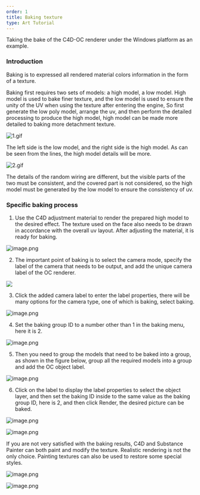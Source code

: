 ```yaml
---
order: 1
title: Baking texture
type: Art Tutorial
---
```


Taking the bake of the C4D-OC renderer under the Windows platform as an example.

### Introduction

Baking is to expressed all rendered material colors information in the form of a texture.

Baking first requires two sets of models: a high model, a low model. High model is used to bake finer texture, and the low model is used to ensure the unity of the UV when using the texture after entering the engine, So first generate the low poly model, arrange the uv, and then perform the detailed processing to produce the high model, high model can be made more detailed to baking more detachment texture.

![1.gif](https://gw.alipayobjects.com/mdn/rms_d27172/afts/img/A*pbduQosyOJwAAAAAAAAAAAAAARQnAQ)

The left side is the low model, and the right side is the high model. As can be seen from the lines, the high model details will be more.

![2.gif](https://gw.alipayobjects.com/mdn/rms_d27172/afts/img/A*SgbzSKngA2IAAAAAAAAAAAAAARQnAQ)

The details of the random wiring are different, but the visible parts of the two must be consistent, and the covered part is not considered, so the high model must be generated by the low model to ensure the consistency of uv.

### Specific baking process

1. Use the C4D adjustment material to render the prepared high model to the desired effect. The texture used on the face also needs to be drawn in accordance with the overall uv layout. After adjusting the material, it is ready for baking.

![image.png](https://gw.alipayobjects.com/mdn/rms_d27172/afts/img/A*u81UTYTkSVMAAAAAAAAAAAAAARQnAQ)

2.  The important point of baking is to select the camera mode, specify the label of the camera that needs to be output, and add the unique camera label of the OC renderer.

![](https://gw.alipayobjects.com/mdn/rms_d27172/afts/img/A*gRWvSK1MoTMAAAAAAAAAAAAAARQnAQ)

3. Click the added camera label to enter the label properties, there will be many options for the camera type, one of which is baking, select baking.

![image.png](https://gw.alipayobjects.com/mdn/rms_d27172/afts/img/A*7XApTKsQy9wAAAAAAAAAAAAAARQnAQ)

4. Set the baking group ID to a number other than 1 in the baking menu, here it is 2.

![image.png](https://gw.alipayobjects.com/mdn/rms_d27172/afts/img/A*n_1qRIkFtdAAAAAAAAAAAAAAARQnAQ)

5. Then you need to group the models that need to be baked into a group, as shown in the figure below, group all the required models into a group and add the OC object label.

![image.png](https://gw.alipayobjects.com/mdn/rms_d27172/afts/img/A*_iMOSaTyfroAAAAAAAAAAAAAARQnAQ)

6. Click on the label to display the label properties to select the object layer, and then set the baking ID inside to the same value as the baking group ID, here is 2, and then click Render, the desired picture can be baked.

![image.png](https://gw.alipayobjects.com/mdn/rms_d27172/afts/img/A*lP1pQqZWZC8AAAAAAAAAAAAAARQnAQ)

![image.png](https://gw.alipayobjects.com/mdn/rms_d27172/afts/img/A*gsxbTZBSKGQAAAAAAAAAAAAAARQnAQ)

If you are not very satisfied with the baking results, C4D and Substance Painter can both paint and modify the texture. Realistic rendering is not the only choice. Painting textures can also be used to restore some special styles.

![image.png](https://gw.alipayobjects.com/mdn/rms_d27172/afts/img/A*PCz8TpYJd5wAAAAAAAAAAAAAARQnAQ)

![image.png](https://gw.alipayobjects.com/mdn/rms_d27172/afts/img/A*8mwtRY6YdiIAAAAAAAAAAAAAARQnAQ)
